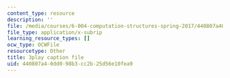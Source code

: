```yaml
---
content_type: resource
description: ''
file: /media/courses/6-004-computation-structures-spring-2017/440807a40dd098b3cc2b25d56e10fea9_q38KAGAKORk.srt
file_type: application/x-subrip
learning_resource_types: []
ocw_type: OCWFile
resourcetype: Other
title: 3play caption file
uid: 440807a4-0dd0-98b3-cc2b-25d56e10fea9
---
```

